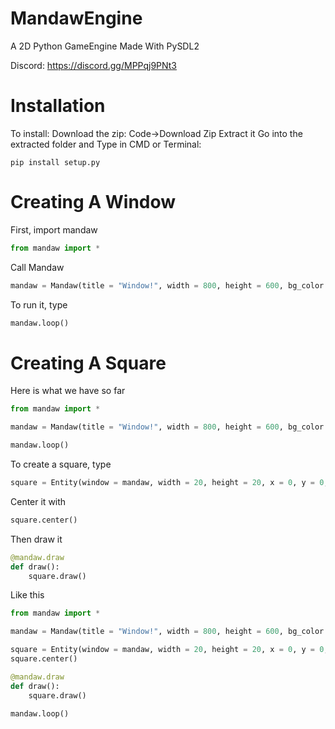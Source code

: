 # MandawEngine
A 2D Python GameEngine Made With PySDL2

Discord: https://discord.gg/MPPqj9PNt3

# Installation
To install:
Download the zip: Code->Download Zip
Extract it
Go into the extracted folder and Type in CMD or Terminal:
```
pip install setup.py
```

# Creating A Window
First, import mandaw
```py
from mandaw import *
```
Call Mandaw
```py
mandaw = Mandaw(title = "Window!", width = 800, height = 600, bg_color = (0, 0, 0, 255))
```
To run it, type
```py
mandaw.loop()
```

# Creating A Square
Here is what we have so far
```py
from mandaw import *

mandaw = Mandaw(title = "Window!", width = 800, height = 600, bg_color = (0, 0, 0, 255))

mandaw.loop()
```
To create a square, type
```py
square = Entity(window = mandaw, width = 20, height = 20, x = 0, y = 0, color = (255, 255, 255, 255))
```
Center it with
```py
square.center()
```
Then draw it
```py
@mandaw.draw
def draw():
    square.draw()
```
Like this
```py
from mandaw import *

mandaw = Mandaw(title = "Window!", width = 800, height = 600, bg_color = (0, 0, 0, 255))

square = Entity(window = mandaw, width = 20, height = 20, x = 0, y = 0, color = (255, 255, 255, 255))
square.center()

@mandaw.draw
def draw():
    square.draw()

mandaw.loop()
```
